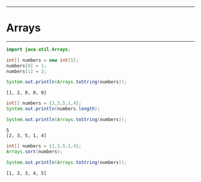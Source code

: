 
---

# Arrays

---

```java
import java.util.Arrays;
```
```java
int[] numbers = new int[5];
numbers[0] = 1;
numbers[1] = 2;

System.out.println(Arrays.toString(numbers));
```
```
[1, 2, 0, 0, 0]
```

```java
int[] numbers = {2,3,5,1,4};
System.out.println(numbers.length);

System.out.println(Arrays.toString(numbers));
```
```
5
[2, 3, 5, 1, 4]
```

```java
int[] numbers = {2,3,5,1,4};
Arrays.sort(numbers);

System.out.println(Arrays.toString(numbers));
```
```
[1, 2, 3, 4, 5]
```